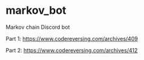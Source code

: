 # markov_bot
Markov chain Discord bot

Part 1: https://www.codereversing.com/archives/409

Part 2: https://www.codereversing.com/archives/412
